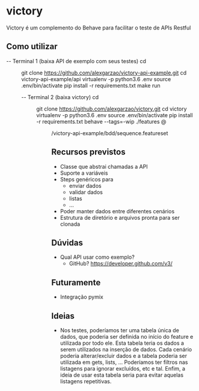# victory
Victory é um complemento do Behave para facilitar o teste de APIs Restful

## Como utilizar
-- Terminal 1 (baixa API de exemplo com seus testes)
cd <DIR>
git clone https://github.com/alexgarzao/victory-api-example.git
cd victory-api-example/api
virtualenv -p python3.6 .env
source .env/bin/activate
pip install -r requirements.txt
make run

-- Terminal 2 (baixa victory)
cd <DIR>
git clone https://github.com/alexgarzao/victory.git
cd victory
virtualenv -p python3.6 .env
source .env/bin/activate
pip install -r requirements.txt
behave --tags=-wip ./features @<DIR>/victory-api-example/bdd/sequence.featureset

## Recursos previstos
* Classe que abstrai chamadas a API
* Suporte a variáveis
* Steps genéricos para
  * enviar dados
  * validar dados
  * listas
  * ...
* Poder manter dados entre diferentes cenários
* Estrutura de diretório e arquivos pronta para ser clonada

## Dúvidas
* Qual API usar como exemplo?
  * GitHub? https://developer.github.com/v3/

## Futuramente
* Integração pymix

## Ideias
* Nos testes, poderíamos ter uma tabela única de dados, que poderia ser definida no início do feature e utilizada por todo ele. Esta tabela teria os dados a serem utilizados na inserção de dados. Cada cenário poderia alterar/excluir dados e a tabela poderia ser utilizada em gets, lists, ... Poderíamos ter filtros nas listagens para ignorar excluídos, etc e tal. Enfim, a ideia de usar esta tabela seria para evitar aquelas listagens repetitivas.
